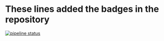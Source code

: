 # These lines added the badges in the repository

[![pipeline status](http://ec2-54-144-110-220.compute-1.amazonaws.com/franck/fake-backend-gitlabci/badges/master/pipeline.svg)](http://ec2-54-144-110-220.compute-1.amazonaws.com/franck/fake-backend-gitlabci/commits/master)
